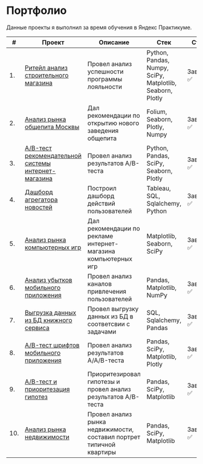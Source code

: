 # Портфолио

Данные проекты я выполнил за время обучения в Яндекс Практикуме.

| #    | Проект                | Описание                                                     | Стек                                                         | Статус                                                         |
| ---- | ------------------------------------------------------------ | ------------------------------------------------------------ | ------------------------------------------------------------ | ------------------------------------------------------------ |
| 1.   | [Ритейл анализ строительного магазина](https://github.com/mechfil/yandex_practicum/tree/main/Building%20materials%20store) | Провел анализ успешности программы лояльности | Python, Pandas, Numpy, SciPy, Matplotlib, Seaborn, Plotly       | Завершен ✅     |
| 2.   | [Анализ рынка общепита Москвы](https://github.com/mechfil/yandex_practicum/tree/main/Catering%20in%20Moscow) | Дал рекомендации по открытию нового заведения общепита | Folium, Seaborn, Plotly, Numpy |  Завершен ✅      |
| 3.   | [A/B-тест рекомендательной системы интернет-магазина](https://github.com/mechfil/yandex_practicum/tree/main/AB-test%20online%20store) | Провел анализ результатов A/B-теста             | Python, Pandas, SciPy, Seaborn, Plotly |  Завершен ✅      |
| 4.   | [Дашборд агрегатора новостей](https://github.com/mechfil/yandex_practicum/tree/main/Yandex%20Zen%20dashboard) | Построил дашборд действий пользователей            | Tableau, SQL, Sqlalchemy, Python |  Завершен ✅      |
| 5.   | [Анализ рынка компьютерных игр](https://github.com/mechfil/yandex_practicum/tree/main/%D0%A1omputer%20games%20market) | Дал рекомендации по рекламе интернет-магазина компьютерных игр            | Matplotlib, Seaborn, SciPy |  Завершен ✅      |
| 6.   | [Анализ убытков мобильного приложения](https://github.com/mechfil/yandex_practicum/tree/main/Mobile%20app%20analysis) | Провел анализ каналов привлечения пользователей            | Pandas, Matplotlib, NumPy |  Завершен ✅      |
| 7.   | [Выгрузка данных из БД книжного сервиса](https://github.com/mechfil/yandex_practicum/tree/main/Book%20service%20database) | Провел выгрузку данных из БД в соответсвии с задачами           | SQL, Sqlalchemy, Pandas |  Завершен ✅      |
| 8.   | [A/B-тест шрифтов мобильного приложения](https://github.com/mechfil/yandex_practicum/tree/main/AB-test%20mobile%20application) | Провел анализ результатов A/A/B-теста          | Pandas, SciPy, Matplotlib, Plotly |  Завершен ✅     |
| 9.   | [A/B-тест и приоритезация гипотез](https://github.com/mechfil/yandex_practicum/tree/main/AB-test%20online%20store%20-%202) | Приоритезировал гипотезы и провел анализ результатов A/B-теста         | Pandas, SciPy, Matplotlib |  Завершен ✅      |
| 10.   | [Анализ рынка недвижимости](https://github.com/mechfil/yandex_practicum/tree/main/Real%20estate%20market) | Провел анализ рынка недвижимости, составил портрет типичной квартиры    | Pandas, SciPy, Matplotlib |  Завершен ✅     |
